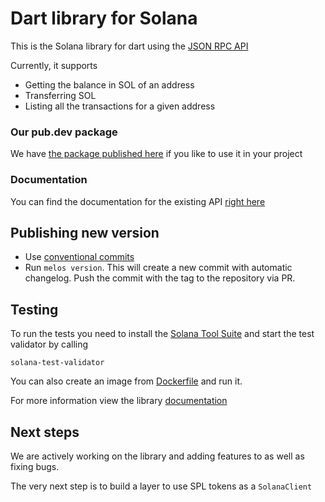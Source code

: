 # Dart library for Solana

This is the Solana library for dart using the [JSON RPC API](https://docs.solana.com/apps/jsonrpc-api)

Currently, it supports

- Getting the balance in SOL of an address
- Transferring SOL
- Listing all the transactions for a given address

### Our pub.dev package
We have [the package published here](https://pub.dev/packages/solana) if you like to use it in your project

### Documentation
You can find the documentation for the existing API [right here](https://pub.dev/documentation/solana/latest/)

## Publishing new version

- Use [conventional commits](https://www.conventionalcommits.org/en/v1.0.0/)
- Run `melos version`. This will create a new commit with automatic changelog. Push the commit with the tag to the
  repository via PR.

## Testing

To run the tests you need to install the [Solana Tool Suite](https://docs.solana.com/cli/install-solana-cli-tools) and
start the test validator by calling

```shell
solana-test-validator
```

You can also create an image from [Dockerfile](Dockerfile) and run it.

For more information view the library [documentation](https://pub.dev/documentation/solana_dart/latest/)

## Next steps

We are actively working on the library and adding features to as well as fixing bugs.

The very next step is to build a layer to use SPL tokens as a `SolanaClient`